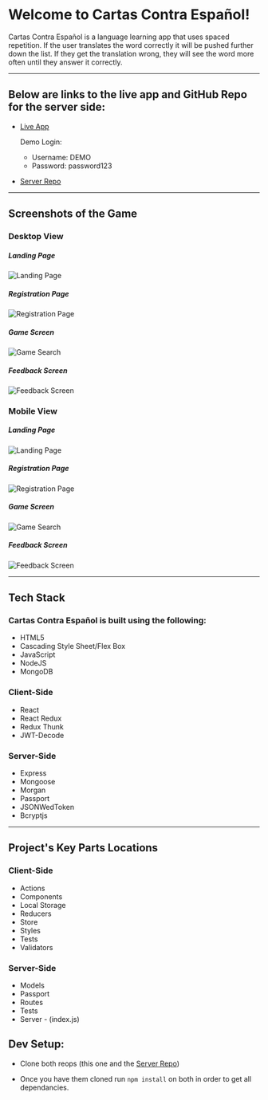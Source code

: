 # Welcome to Cartas Contra Español!

Cartas Contra Español is a language learning app that uses spaced repetition.  If the user translates the word correctly it will be pushed further down the list.  If they get the translation wrong, they will see the word more often until they answer it correctly. 

__________________________
## Below are links to the live app and GitHub Repo for the server side:
- [Live App](https://sr-app-sj.herokuapp.com/dashboard)

  Demo Login: 
    - Username: DEMO
    - Password: password123

- [Server Repo](https://github.com/thinkful-ei21/spaced-rep-server-sonya-jonathan)


__________________________
## Screenshots of the Game

### Desktop View

##### Landing Page
![Landing Page](src/images/LG_LP.JPG)

##### Registration Page
![Registration Page](src/images/LG_RP.JPG)

##### Game Screen
![Game Search](src/images/LG_GS.JPG)

##### Feedback Screen
![Feedback Screen](src/images/LG_FS.JPG)

### Mobile View

##### Landing Page
![Landing Page](src/images/SM_LP.JPG)

##### Registration Page
![Registration Page](src/images/SM_RP.JPG)

##### Game Screen
![Game Search](src/images/SM_GS.JPG)

##### Feedback Screen
![Feedback Screen](src/images/SM_FS.JPG)

__________________________
## Tech Stack

### Cartas Contra Español is built using the following:
 
* HTML5
* Cascading Style Sheet/Flex Box
* JavaScript
* NodeJS
* MongoDB

### Client-Side

* React
* React Redux
* Redux Thunk
* JWT-Decode

### Server-Side

* Express
* Mongoose
* Morgan
* Passport
* JSONWedToken
* Bcryptjs
__________________________
## Project's Key Parts Locations

### Client-Side
* Actions
* Components 
* Local Storage
* Reducers
* Store
* Styles
* Tests
* Validators

### Server-Side
* Models
* Passport
* Routes
* Tests
* Server - (index.js)

## Dev Setup:

* Clone both reops (this one and the [Server Repo](https://github.com/thinkful-ei21/spaced-rep-server-sonya-jonathan))

* Once you have them cloned run `npm install` on both in order to get all dependancies.

